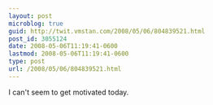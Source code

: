 ```yaml
---
layout: post
microblog: true
guid: http://twit.vmstan.com/2008/05/06/804839521.html
post_id: 3055124
date: 2008-05-06T11:19:41-0600
lastmod: 2008-05-06T11:19:41-0600
type: post
url: /2008/05/06/804839521.html
---
```

I can't seem to get motivated today.

